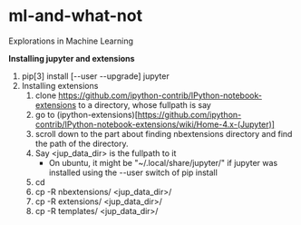 # ml-and-what-not
Explorations in Machine Learning


**Installing jupyter and extensions**

1. pip[3] install [--user --upgrade] jupyter
1. Installing extensions 
   1. clone https://github.com/ipython-contrib/IPython-notebook-extensions to a directory, whose fullpath is say <ipy-ext-dir>
   1. go to (ipython-extensions)[https://github.com/ipython-contrib/IPython-notebook-extensions/wiki/Home-4.x-(Jupyter)]
   1. scroll down to the part about finding nbextensions directory and find the path of the directory.
   1. Say <jup_data_dir> is the fullpath to it
      * On ubuntu, it might be "~/.local/share/jupyter/" if jupyter was installed using the --user switch of pip install
   1. cd <ipy-ext-dir>
   1. cp -R nbextensions/ <jup_data_dir>/
   1. cp -R extensions/   <jup_data_dir>/
   1. cp -R templates/    <jup_data_dir>/

